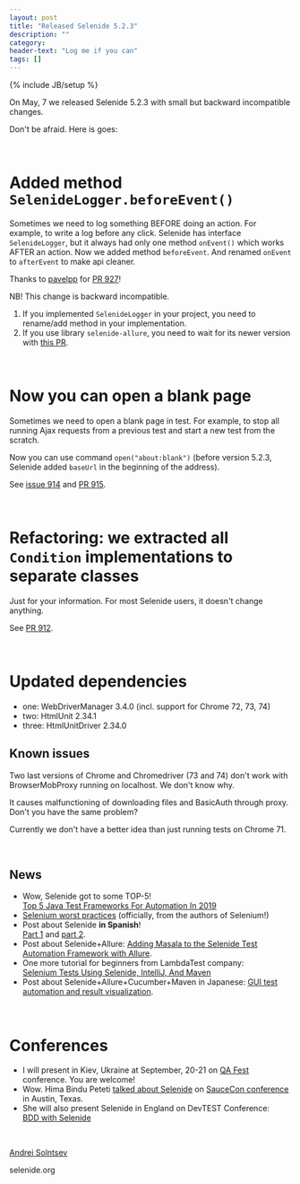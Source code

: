 ```yaml
---
layout: post
title: "Released Selenide 5.2.3"
description: ""
category:
header-text: "Log me if you can"
tags: []
---
```

{% include JB/setup %}

On May, 7 we released Selenide 5.2.3 with small but backward incompatible changes. 

Don't be afraid. Here is goes:

<br/>

# Added method `SelenideLogger.beforeEvent()`

Sometimes we need to log something BEFORE doing an action. For example, to write a log before any click.
Selenide has interface `SelenideLogger`, but it always had only one method `onEvent()` which works AFTER an action.
Now we added method `beforeEvent`. And renamed `onEvent` to `afterEvent` to make api cleaner.

Thanks to [pavelpp](https://github.com/pavelpp) for [PR 927](https://github.com/selenide/selenide/pull/927)!

NB! This change is backward incompatible. 
1. If you implemented `SelenideLogger` in your project, you need to rename/add method in your implementation.
2. If you use library `selenide-allure`, you need to wait for its newer version with [this PR](https://github.com/allure-framework/allure-java/pull/351). 

<br/>

# Now you can open a blank page

Sometimes we need to open a blank page in test. For example, to stop all running Ajax requests from a previous test and start a new test from the scratch.

Now you can use command `open("about:blank")` (before version 5.2.3, Selenide added `baseUrl` in the beginning of the address). 

See [issue 914](https://github.com/selenide/selenide/issues/914) and [PR 915](https://github.com/selenide/selenide/pull/915).

<br/>

# Refactoring: we extracted all `Condition` implementations to separate classes

Just for your information. For most Selenide users, it doesn't change anything. 

See [PR 912](https://github.com/selenide/selenide/pull/912).

<br/>


# Updated dependencies
* one: WebDriverManager 3.4.0 (incl. support for Chrome 72, 73, 74)
* two: HtmlUnit 2.34.1
* three: HtmlUnitDriver 2.34.0

## Known issues

Two last versions of Chrome and Chromedriver (73 and 74) don't work with BrowserMobProxy running on localhost.
We don't know why. 

It causes malfunctioning of downloading files and BasicAuth through proxy. Don't you have the same problem? 

Currently we don't have a better idea than just running tests on Chrome 71.  

<br/>

## News

* Wow, Selenide got to some TOP-5! 
  <br/>[Top 5 Java Test Frameworks For Automation In 2019](https://dev.to/arnabroychowdhury/top-5-java-test-frameworks-for-automation-in-2019-1528)
* [Selenium worst practices](https://seleniumhq.github.io/docs/worst.html)  (officially, from the authors of Selenium!)
* Post about Selenide **in Spanish**! <br/>
  [Part 1](https://folderit.net/itech/selenide-framework-for-testing-automation/) and 
  [part 2](https://folderit.net/itech/selenide-framework-for-testing-automation-segunda-parte/).
* Post about Selenide+Allure: [Adding Masala to the Selenide Test Automation Framework with Allure](https://www.linkedin.com/pulse/adding-masala-selenide-test-automation-framework-amarasiri-/).
* One more tutorial for beginners from LambdaTest company: <br/>
  [Selenium Tests Using Selenide, IntelliJ, And Maven](https://www.lambdatest.com/blog/selenium-testing-with-selenide-using-intellij-maven/)
* Post about Selenide+Allure+Cucumber+Maven in Japanese: [GUI test automation and result visualization](https://qiita.com/rolengrays/items/02030397fd2542021dd3).

<br/>

# Conferences
* I will present in Kiev, Ukraine at September, 20-21 on [QA Fest](http://qafest.com/en/) conference. You are welcome!
* Wow. Hima Bindu Peteti [talked about Selenide](https://www.youtube.com/watch?v=xpP_XYWqmQ0&list=PL67l1VPxOnT5PZQ1r60wQoT2UPDk1of4z) 
  on [SauceCon conference](https://pbs.twimg.com/media/D480l1rUcAA63-Q.jpg:large) in Austin, Texas.
* She will also present Selenide in England on DevTEST Conference: <br/>
  [BDD with Selenide](https://www.softwaretestingnews.co.uk/products/devtest-conference-north/speakers/hima-bindu-peteti/)

<br>

[Andrei Solntsev](http://asolntsev.github.io/)

selenide.org
